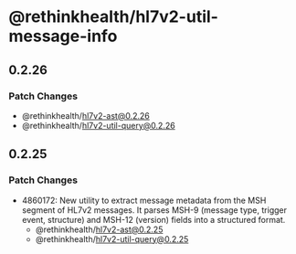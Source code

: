 # @rethinkhealth/hl7v2-util-message-info

## 0.2.26

### Patch Changes

- @rethinkhealth/hl7v2-ast@0.2.26
- @rethinkhealth/hl7v2-util-query@0.2.26

## 0.2.25

### Patch Changes

- 4860172: New utility to extract message metadata from the MSH segment of HL7v2 messages. It parses MSH-9 (message type, trigger event, structure) and MSH-12 (version) fields into a structured format.
  - @rethinkhealth/hl7v2-ast@0.2.25
  - @rethinkhealth/hl7v2-util-query@0.2.25
